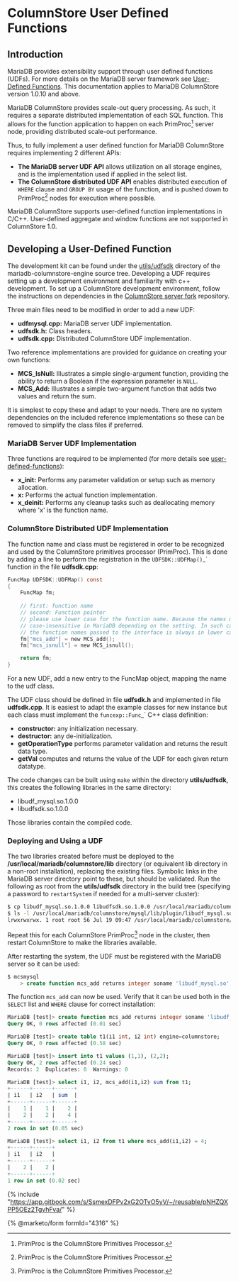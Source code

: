 # ColumnStore User Defined Functions

## Introduction

MariaDB provides extensibility support through user defined functions (UDFs). For more details on the MariaDB server framework see [User-Defined Functions](https://app.gitbook.com/s/SsmexDFPv2xG2OTyO5yV/server-usage/user-defined-functions). This documentation applies to MariaDB ColumnStore version 1.0.10 and above.

MariaDB ColumnStore provides scale-out query processing. As such, it requires a separate distributed implementation of each SQL function. This allows for the function application to happen on each PrimProc[^1] server node, providing distributed scale-out performance.

Thus, to fully implement a user defined function for MariaDB ColumnStore requires implementing 2 different APIs:

* **The MariaDB server UDF API** allows utilization on all storage engines, and is the implementation used if applied in the select list.
* **The ColumnStore distributed UDF API** enables distributed execution of `WHERE` clause and `GROUP BY` usage of the function, and is pushed down to PrimProc[^1] nodes for execution where possible.

MariaDB ColumnStore supports user-defined function implementations in C/C++. User-defined aggregate and window functions are not supported in ColumnStore 1.0.

## Developing a User-Defined Function

The development kit can be found under the [utils/udfsdk](https://github.com/mariadb-corporation/mariadb-columnstore-engine/tree/master/utils/udfsdk) directory of the mariadb-columnstore-engine source tree. Developing a UDF requires setting up a development environment and familiarity with c++ development. To set up a ColumnStore development environment, follow the instructions on dependencies in the [ColumnStore server fork](https://github.com/mariadb-corporation/mariadb-columnstore-server) repository.

Three main files need to be modified in order to add a new UDF:

* **udfmysql.cpp:** MariaDB server UDF implementation.
* **udfsdk.h:** Class headers.
* **udfsdk.cpp:** Distributed ColumnStore UDF implementation.

Two reference implementations are provided for guidance on creating your own functions:

* **MCS\_IsNull:** Illustrates a simple single-argument function, providing the ability to return a Boolean if the expression parameter is `NULL`.
* **MCS\_Add:** Illustrates a simple two-argument function that adds two values and return the sum.

It is simplest to copy these and adapt to your needs. There are no system dependencies on the included reference implementations so these can be removed to simplify the class files if preferred.

### MariaDB Server UDF Implementation

Three functions are required to be implemented (for more details see [user-defined-functions](https://app.gitbook.com/s/SsmexDFPv2xG2OTyO5yV/server-usage/user-defined-functions)):

* **x\_init:** Performs any parameter validation or setup such as memory allocation.
* **x:** Performs the actual function implementation.
* **x\_deinit:** Performs any cleanup tasks such as deallocating memory where 'x' is the function name.

### ColumnStore Distributed UDF Implementation

The function name and class must be registered in order to be recognized and used by the ColumnStore primitives processor (PrimProc). This is done by adding a line to perform the registration in the `UDFSDK::UDFMap()`\_\` function in the file **udfsdk.cpp**:

```c
FuncMap UDFSDK::UDFMap() const
{
	FuncMap fm;
	
	// first: function name
	// second: Function pointer
	// please use lower case for the function name. Because the names might be 
	// case-insensitive in MariaDB depending on the setting. In such case,
	// the function names passed to the interface is always in lower case.
	fm["mcs_add"] = new MCS_add();
	fm["mcs_isnull"] = new MCS_isnull();

	return fm;
}
```

For a new UDF, add a new entry to the FuncMap object, mapping the name to the udf class.

The UDF class should be defined in file **udfsdk.h** and implemented in file **udfsdk.cpp**. It is easiest to adapt the example classes for new instance but each class must implement the `funcexp::Func`\_\` C++ class definition:

* **constructor:** any initialization necessary.
* **destructor:** any de-initialization.
* **getOperationType** performs parameter validation and returns the result data type.
* **getVal** computes and returns the value of the UDF for each given return datatype.

The code changes can be built using `make` within the directory **utils/udfsdk**, this creates the following libraries in the same directory:

* libudf\_mysql.so.1.0.0
* libudfsdk.so.1.0.0

Those libraries contain the compiled code.

### Deploying and Using a UDF

The two libraries created before must be deployed to the **/usr/local/mariadb/columnstore/lib** directory (or equivalent lib directory in a non-root installation), replacing the existing files. Symbolic links in the MariaDB server directory point to these, but should be validated. Run the following as root from the **utils/udfsdk** directory in the build tree (specifying a password to `restartSystem` if needed for a multi-server cluster):

```bash
$ cp libudf_mysql.so.1.0.0 libudfsdk.so.1.0.0 /usr/local/mariadb/columnstore/lib/
$ ls -l /usr/local/mariadb/columnstore/mysql/lib/plugin/libudf_mysql.so
lrwxrwxrwx. 1 root root 56 Jul 19 09:47 /usr/local/mariadb/columnstore/mysql/lib/plugin/libudf_mysql.so -> /usr/local/mariadb/columnstore/lib/libudf_mysql.so.1.0.0
```

Repeat this for each ColumnStore PrimProc[^1] node in the cluster, then restart ColumnStore to make the libraries available.

After restarting the system, the UDF must be registered with the MariaDB server so it can be used:

```sql
$ mcsmysql
    > create function mcs_add returns integer soname 'libudf_mysql.so';
```

The function `mcs_add` can now be used. Verify that it can be used both in the `SELECT` list and `WHERE` clause for correct installation:

```sql
MariaDB [test]> create function mcs_add returns integer soname 'libudf_mysql.so';
Query OK, 0 rows affected (0.01 sec)

MariaDB [test]> create table t1(i1 int, i2 int) engine=columnstore;
Query OK, 0 rows affected (0.58 sec)

MariaDB [test]> insert into t1 values (1,1), (2,2);
Query OK, 2 rows affected (0.24 sec)
Records: 2  Duplicates: 0  Warnings: 0

MariaDB [test]> select i1, i2, mcs_add(i1,i2) sum from t1;
+------+------+------+
| i1   | i2   | sum  |
+------+------+------+
|    1 |    1 |    2 |
|    2 |    2 |    4 |
+------+------+------+
2 rows in set (0.05 sec)

MariaDB [test]> select i1, i2 from t1 where mcs_add(i1,i2) = 4;
+------+------+
| i1   | i2   |
+------+------+
|    2 |    2 |
+------+------+
1 row in set (0.02 sec)
```

{% include "https://app.gitbook.com/s/SsmexDFPv2xG2OTyO5yV/~/reusable/pNHZQXPP5OEz2TgvhFva/" %}

{% @marketo/form formId="4316" %}

[^1]: PrimProc is the ColumnStore Primitives Processor.
